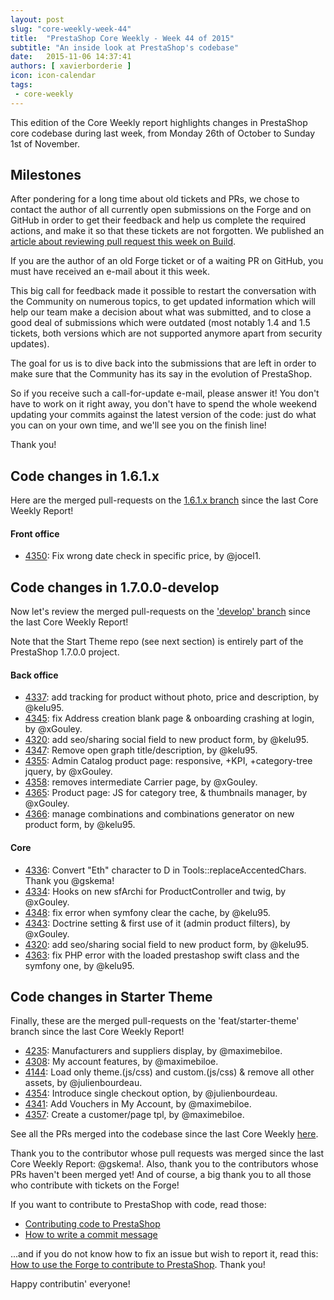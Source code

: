 ```yaml
---
layout: post
slug: "core-weekly-week-44"
title:  "PrestaShop Core Weekly - Week 44 of 2015"
subtitle: "An inside look at PrestaShop's codebase"
date:   2015-11-06 14:37:41
authors: [ xavierborderie ]
icon: icon-calendar
tags:
 - core-weekly
---
```


This edition of the Core Weekly report highlights changes in PrestaShop core codebase during last week, from Monday 26th of October to Sunday 1st of November.


## Milestones

After pondering for a long time about old tickets and PRs, we chose to contact the author of all currently open submissions on the Forge and on GitHub in order to get their feedback and help us complete the required actions, and make it so that these tickets are not forgotten. We published an [article about reviewing pull request this week on Build](http://build.prestashop.com/news/review-your-pull-requests/).<br/>

If you are the author of an old Forge ticket or of a waiting PR on GitHub, you must have received an e-mail about it this week.

This big call for feedback made it possible to restart the conversation with the Community on numerous topics, to get updated information which will help our team make a decision about what was submitted, and to close a good deal of submissions which were outdated (most notably 1.4 and 1.5 tickets, both versions which are not supported anymore apart from security updates). 

The goal for us is to dive back into the submissions that are left in order to make sure that the Community has its say in the evolution of PrestaShop.

So if you receive such a call-for-update e-mail, please answer it! You don't have to work on it right away, you don't have to spend the whole weekend updating your commits against the latest version of the code: just do what you can on your own time, and we'll see you on the finish line!

Thank you!


## Code changes in 1.6.1.x

Here are the merged pull-requests on the [1.6.1.x branch](https://github.com/PrestaShop/PrestaShop/tree/1.6.1.x) since the last Core Weekly Report!
 

#### Front office


 * [4350](https://github.com/PrestaShop/PrestaShop/pull/4350): Fix wrong date check in specific price, by @jocel1.
 
 
## Code changes in 1.7.0.0-develop

Now let's review the merged pull-requests on the ['develop' branch](https://github.com/PrestaShop/PrestaShop/tree/develop) since the last Core Weekly Report!

Note that the Start Theme repo (see next section) is entirely part of the PrestaShop 1.7.0.0 project.

 
#### Back office

 * [4337](https://github.com/PrestaShop/PrestaShop/pull/4337): add tracking for product without photo, price and description, by @kelu95.
 * [4345](https://github.com/PrestaShop/PrestaShop/pull/4345): fix Address creation blank page & onboarding crashing at login, by @xGouley.
 * [4320](https://github.com/PrestaShop/PrestaShop/pull/4320): add seo/sharing social field to new product form, by @kelu95.
 * [4347](https://github.com/PrestaShop/PrestaShop/pull/4347): Remove open graph title/description, by @kelu95.
 * [4355](https://github.com/PrestaShop/PrestaShop/pull/4355): Admin Catalog product page: responsive, +KPI, +category-tree jquery, by @xGouley.
 * [4358](https://github.com/PrestaShop/PrestaShop/pull/4358): removes intermediate Carrier page, by @xGouley.
 * [4365](https://github.com/PrestaShop/PrestaShop/pull/4365): Product page: JS for category tree, & thumbnails manager, by @xGouley.
 * [4366](https://github.com/PrestaShop/PrestaShop/pull/4366): manage combinations and combinations generator on new product form, by @kelu95.

 
 
#### Core

 * [4336](https://github.com/PrestaShop/PrestaShop/pull/4336): Convert "Eth" character to D in Tools::replaceAccentedChars. Thank you @gskema!
 * [4334](https://github.com/PrestaShop/PrestaShop/pull/4334): Hooks on new sfArchi for ProductController and twig, by @xGouley.
 * [4348](https://github.com/PrestaShop/PrestaShop/pull/4348): fix error when symfony clear the cache, by @kelu95.
 * [4343](https://github.com/PrestaShop/PrestaShop/pull/4343): Doctrine setting & first use of it (admin product filters), by @xGouley.
 * [4320](https://github.com/PrestaShop/PrestaShop/pull/4320): add seo/sharing social field to new product form, by @kelu95.
 * [4363](https://github.com/PrestaShop/PrestaShop/pull/4363): fix PHP error with the loaded prestashop swift class and the symfony one, by @kelu95.
 
 
 
## Code changes in Starter Theme

Finally, these are the merged pull-requests on the 'feat/starter-theme' branch since the last Core Weekly Report!

 * [4235](https://github.com/PrestaShop/PrestaShop/pull/4235): Manufacturers and suppliers display, by @maximebiloe.
 * [4308](https://github.com/PrestaShop/PrestaShop/pull/4308): My account features, by @maximebiloe.
 * [4144](https://github.com/PrestaShop/PrestaShop/pull/4144): Load only theme.(js/css) and custom.(js/css) & remove all other assets, by @julienbourdeau.
 * [4354](https://github.com/PrestaShop/PrestaShop/pull/4354): Introduce single checkout option, by @julienbourdeau.
 * [4341](https://github.com/PrestaShop/PrestaShop/pull/4341): Add Vouchers in My Account, by @maximebiloe.
 * [4357](https://github.com/PrestaShop/PrestaShop/pull/4357): Create a customer/page tpl, by @maximebiloe.
 
 
See all the PRs merged into the codebase since the last Core Weekly [here](https://github.com/PrestaShop/PrestaShop/pulls?q=is%3Apr+merged%3A%3E2015-10-26+is%3Aclosed+sort%3Aupdated&utf8=%E2%9C%93).

Thank you to the contributor whose pull requests was merged since the last Core Weekly Report: @gskema!. Also, thank you to the contributors whose PRs haven't been merged yet! And of course, a big thank you to all those who contribute with tickets on the Forge!

If you want to contribute to PrestaShop with code, read those:

 * [Contributing code to PrestaShop](http://doc.prestashop.com/display/PS16/Contributing+code+to+PrestaShop)
 * [How to write a commit message](http://doc.prestashop.com/display/PS16/How+to+write+a+commit+message)

...and if you do not know how to fix an issue but wish to report it, read this: [How to use the Forge to contribute to PrestaShop](http://doc.prestashop.com/display/PS16/How+to+use+the+Forge+to+contribute+to+PrestaShop). Thank you!

Happy contributin' everyone!
